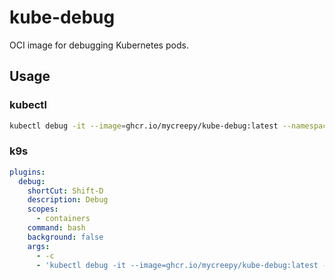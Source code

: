 # kube-debug

OCI image for debugging Kubernetes pods.

## Usage

### kubectl

```sh
kubectl debug -it --image=ghcr.io/mycreepy/kube-debug:latest --namespace=[NAMESPACE] --target=[CONTAINER] [POD]
```

### k9s

```yaml
plugins:
  debug:
    shortCut: Shift-D
    description: Debug
    scopes:
      - containers
    command: bash
    background: false
    args:
      - -c
      - 'kubectl debug -it --image=ghcr.io/mycreepy/kube-debug:latest --context=$CONTEXT --namespace=$NAMESPACE --target=$NAME $POD'
```

